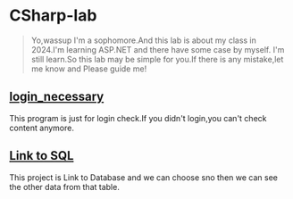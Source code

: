 # CSharp-lab
> Yo,wassup I'm a sophomore.And this lab is about my class in 2024.I'm learning ASP.NET and there have some case by myself.
> I'm still learn.So this lab may be simple for you.If there is any mistake,let me know and Please guide me!
## [login_necessary](/case/login_necessary)
This program is just for login check.If you didn't login,you can't check content anymore.
## [Link to SQL](case/Link_to_Sql)
This project is Link to Database and we can choose sno then we can see the other data from that table.
